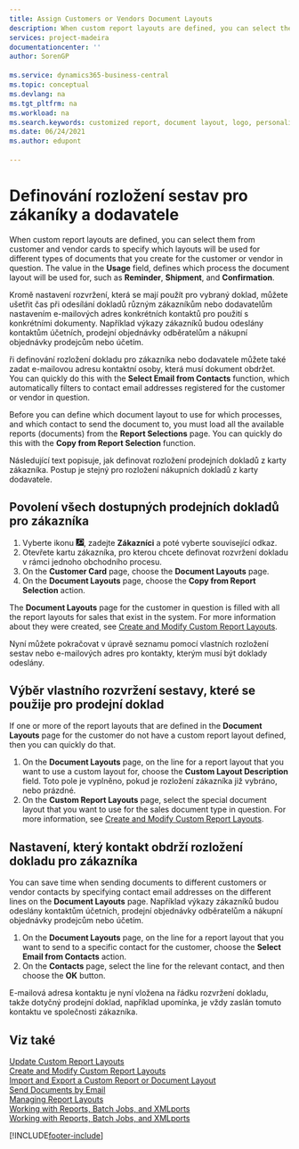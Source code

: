 ```yaml
---
title: Assign Customers or Vendors Document Layouts
description: When custom report layouts are defined, you can select them from customer and vendor cards to specify they aer used for the customer or vendor in question.
services: project-madeira
documentationcenter: ''
author: SorenGP

ms.service: dynamics365-business-central
ms.topic: conceptual
ms.devlang: na
ms.tgt_pltfrm: na
ms.workload: na
ms.search.keywords: customized report, document layout, logo, personalize
ms.date: 06/24/2021
ms.author: edupont

---
```

# Definování rozložení sestav pro zákaníky a dodavatele
When custom report layouts are defined, you can select them from customer and vendor cards to specify which layouts will be used for different types of documents that you create for the customer or vendor in question. The value in the **Usage** field, defines which process the document layout will be used for, such as **Reminder**, **Shipment**, and **Confirmation**.

Kromě nastavení rozvržení, která se mají použít pro vybraný doklad, můžete ušetřit čas při odesílání dokladů různým zákazníkům nebo dodavatelům nastavením e-mailových adres konkrétních kontaktů pro použití s ​​konkrétními dokumenty. Například výkazy zákazníků budou odeslány kontaktům účetních, prodejní objednávky odběratelům a nákupní objednávky prodejcům nebo účetím.

ři definování rozložení dokladu pro zákazníka nebo dodavatele můžete také zadat e-mailovou adresu kontaktní osoby, která musí dokument obdržet. You can quickly do this with the **Select Email from Contacts** function, which automatically filters to contact email addresses registered for the customer or vendor in question.

Before you can define which document layout to use for which processes, and which contact to send the document to, you must load all the available reports (documents) from the **Report Selections** page. You can quickly do this with the **Copy from Report Selection** function.

Následující text popisuje, jak definovat rozložení prodejních dokladů z karty zákazníka. Postup je stejný pro rozložení nákupních dokladů z karty dodavatele.

## Povolení všech dostupných prodejních dokladů pro zákazníka
1. Vyberte ikonu ![Žárovky, která otevře funkci Řekněte mi](media/ui-search/search_small.png "Řekněte mi, co chcete dělat"), zadejte **Zákazníci** a poté vyberte související odkaz.
2. Otevřete kartu zákazníka, pro kterou chcete definovat rozvržení dokladu v rámci jednoho obchodního procesu.
3. On the **Customer Card** page, choose the **Document Layouts** page.
4. On the **Document Layouts** page, choose the **Copy from Report Selection** action.

The **Document Layouts** page for the customer in question is filled with all the report layouts for sales that exist in the system. For more information about they were created, see [Create and Modify Custom Report Layouts](ui-how-create-custom-report-layout.md).

Nyní můžete pokračovat v úpravě seznamu pomocí vlastních rozložení sestav nebo e-mailových adres pro kontakty, kterým musí být doklady odeslány.

## Výběr vlastního rozvržení sestavy, které se použije pro prodejní doklad
If one or more of the report layouts that are defined in the **Document Layouts** page for the customer do not have a custom report layout defined, then you can quickly do that.

1. On the **Document Layouts** page, on the line for a report layout that you want to use a custom layout for, choose the **Custom Layout Description** field. Toto pole je vyplněno, pokud je rozložení zákazníka již vybráno, nebo prázdné.
2. On the **Custom Report Layouts** page, select the special document layout that you want to use for the sales document type in question. For more information, see [Create and Modify Custom Report Layouts](ui-how-create-custom-report-layout.md).

## Nastavení, který kontakt obdrží rozložení dokladu pro zákazníka
You can save time when sending documents to different customers or vendor contacts by specifying contact email addresses on the different lines on the **Document Layouts** page. Například výkazy zákazníků budou odeslány kontaktům účetních, prodejní objednávky odběratelům a nákupní objednávky prodejcům nebo účetím.

1. On the **Document Layouts** page, on the line for a report layout that you want to send to a specific contact for the customer, choose the **Select Email from Contacts** action.
2. On the **Contacts** page, select the line for the relevant contact, and then choose the **OK** button.

E-mailová adresa kontaktu je nyní vložena na řádku rozvržení dokladu, takže dotyčný prodejní doklad, například upomínka, je vždy zaslán tomuto kontaktu ve společnosti zákazníka.

## Viz také
[Update Custom Report Layouts](ui-update-report-layouts.md)  
[Create and Modify Custom Report Layouts](ui-how-create-custom-report-layout.md)  
[Import and Export a Custom Report or Document Layout](ui-how-import-and-export-report-layout.md)  
[Send Documents by Email](ui-how-send-documents-email.md)  
[Managing Report Layouts](ui-manage-report-layouts.md)  
[Working with Reports, Batch Jobs, and XMLports](ui-work-report.md)  
[Working with Reports, Batch Jobs, and XMLports](ui-work-report.md)


[!INCLUDE[footer-include](includes/footer-banner.md)]